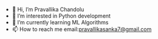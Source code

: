 - 👋 Hi, I’m Pravallika Chandolu
- 👀 I’m interested in Python development
- 🌱 I’m currently learning ML Algorithms
- 📫 How to reach me email:pravallikasanka7@gmail.com

<!---
pravallikasanka7/pravallikasanka7 is a ✨ special ✨ repository because its `README.md` (this file) appears on your GitHub profile.
You can click the Preview link to take a look at your changes.
--->
